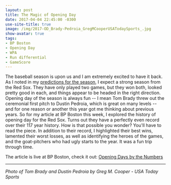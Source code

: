 ```yaml
---
layout: post
title: The Magic of Opening Day
date: 2017-04-04 22:45:00 -0300
use-site-title: true
image: /img/2017-OD_Brady-Pedroia_GregMCooperUSATodaySports_.jpg
show-avatar: true
tags:
- BP Boston
- Opening Day
- WPA
- Run differential
- GameScore
---
```


The baseball season is upon us and I am extremely excited to have it back. As I noted in my <a href = "http://www.cteeter.ca/blog/2017-03-31-picks-and-predictions-2017/" target = "_blank"> predictions for the season</a>, I expect a strong season from the Red Sox.
They have only played two games, but they won both, looked pretty good in each, and things appear to be headed in the right direction. Opening day of the season is always fun -- I mean Tom
Brady threw out the ceremonial first pitch to Dustin Pedroia, which is great on many levels -- and for one reason or another this year got me thinking about previous years. 
So for my article at BP Boston this week, I explored the history of opening day for the Red Sox. Turns out they have a perfectly even 
record over their 117 year history. How is that possible you wonder? You'll have to read the piece. In addition to their record, 
I highlighted their best wins, lamented their worst losses, as well as identifying the heroes of the games, and the goat-pitchers 
who had ugly starts to the year. It was a fun trip through time.

The article is live at BP Boston, check it out: <a href = "http://boston.locals.baseballprospectus.com/2017/04/04/opening-days-by-the-numbers/" target = "_blank"> Opening Days by the Numbers</a>

---

*Photo of Tom Brady and Dustin Pedroia by Greg M. Cooper - USA Today Sports*



